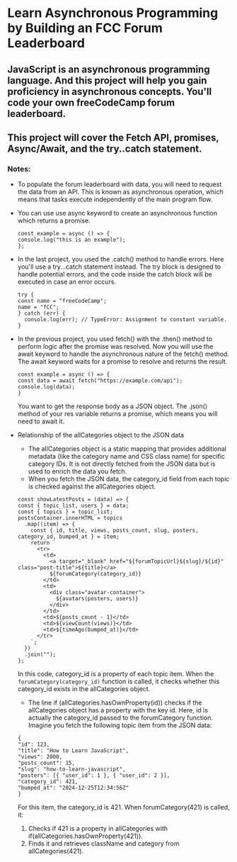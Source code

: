 # Learn Asynchronous Programming by Building an FCC Forum Leaderboard

## JavaScript is an asynchronous programming language. And this project will help you gain proficiency in asynchronous concepts. You'll code your own freeCodeCamp forum leaderboard.

## This project will cover the Fetch API, promises, Async/Await, and the try..catch statement.

### Notes:

- To populate the forum leaderboard with data, you will need to request the data from an API. This is known as asynchronous operation, which means that tasks execute independently of the main program flow.
- You can use use async keyword to create an asynchronous function which returns a promise.
  ```
  const example = async () => {
  console.log("this is an example");
  };
  ```
- In the last project, you used the .catch() method to handle errors. Here you'll use a try...catch statement instead.
  The try block is designed to handle potential errors, and the code inside the catch block will be executed in case an error occurs.
  ```
  try {
  const name = "freeCodeCamp";
  name = "fCC";
  } catch (err) {
    console.log(err); // TypeError: Assignment to constant variable.
  }
  ```
- In the previous project, you used fetch() with the .then() method to perform logic after the promise was resolved. Now you will use the await keyword to handle the asynchronous nature of the fetch() method.
  The await keyword waits for a promise to resolve and returns the result.

  ```
  const example = async () => {
  const data = await fetch("https://example.com/api");
  console.log(data);
  }
  ```

  You want to get the response body as a JSON object. The .json() method of your res variable returns a promise, which means you will need to await it.

- Relationship of the allCategories object to the JSON data
  - The allCategories object is a static mapping that provides additional metadata (like the category name and CSS class name) for specific category IDs. It is not directly fetched from the JSON data but is used to enrich the data you fetch.
  - When you fetch the JSON data, the category_id field from each topic is checked against the allCategories object.
  ```
  const showLatestPosts = (data) => {
  const { topic_list, users } = data;
  const { topics } = topic_list;
  postsContainer.innerHTML = topics
    .map((item) => {
      const { id, title, views, posts_count, slug, posters, category_id, bumped_at } = item;
      return `
        <tr>
          <td>
            <a target="_blank" href="${forumTopicUrl}${slug}/${id}" class="post-title">${title}</a>
            ${forumCategory(category_id)}
          </td>
          <td>
            <div class="avatar-container">
              ${avatars(posters, users)}
            </div>
          </td>
          <td>${posts_count - 1}</td>
          <td>${viewCount(views)}</td>
          <td>${timeAgo(bumped_at)}</td>
        </tr>
      `;
    })
    .join("");
  };
  ```
  In this code, category_id is a property of each topic item. When the `forumCategory(category_id)` function is called, it checks whether this category_id exists in the allCategories object.
  - The line if (allCategories.hasOwnProperty(id)) checks if the allCategories object has a property with the key id. Here, id is actually the category_id passed to the forumCategory function. Imagine you fetch the following topic item from the JSON data:
  ```
  {
  "id": 123,
  "title": "How to Learn JavaScript",
  "views": 2000,
  "posts_count": 15,
  "slug": "how-to-learn-javascript",
  "posters": [{ "user_id": 1 }, { "user_id": 2 }],
  "category_id": 421,
  "bumped_at": "2024-12-25T12:34:56Z"
  }
  ```
  For this item, the category_id is 421. When forumCategory(421) is called, it:
  1. Checks if 421 is a property in allCategories with if(allCategories.hasOwnProperty(421)).
  2. Finds it and retrieves className and category from allCategories(421).
